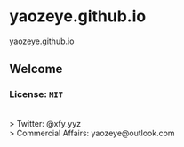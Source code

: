 # yaozeye.github.io
yaozeye.github.io
## Welcome
### License: ``MIT``
<br />
  > Twitter: @xfy_yyz
<br />
> Commercial Affairs: yaozeye@outlook.com
